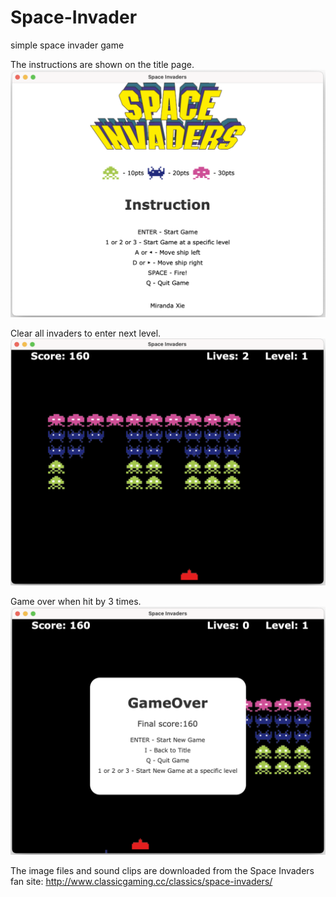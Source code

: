 # Space-Invader
simple space invader game

The instructions are shown on the title page.
![alt test](https://github.com/MingyueX/Space-Invader/blob/main/SpaceInvader/Screen%20Shot%202021-07-27%20at%205.55.44%20PM.png)

Clear all invaders to enter next level.
![alt test](https://github.com/MingyueX/Space-Invader/blob/main/SpaceInvader/Screen%20Shot%202021-07-27%20at%205.56.28%20PM.png)

Game over when hit by 3 times.
![alt test](https://github.com/MingyueX/Space-Invader/blob/main/SpaceInvader/Screen%20Shot%202021-07-27%20at%205.56.52%20PM.png)

The image files and sound clips are downloaded from the Space Invaders fan site:
http://www.classicgaming.cc/classics/space-invaders/

